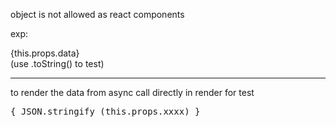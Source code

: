 object is not allowed as react components

exp:
<div>{this.props.data}</div>
(use .toString() to test)

---
to render the data from async call directly in render for test
<pre>
{ JSON.stringify (this.props.xxxx) }
</pre>
